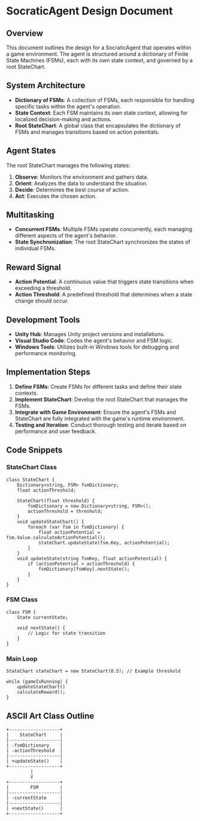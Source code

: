 # SocraticAgent Design Document

## Overview
This document outlines the design for a SocraticAgent that operates within a game environment. The agent is structured around a dictionary of Finite State Machines (FSMs), each with its own state context, and governed by a root StateChart.

## System Architecture
- **Dictionary of FSMs**: A collection of FSMs, each responsible for handling specific tasks within the agent's operation.
- **State Context**: Each FSM maintains its own state context, allowing for localized decision-making and actions.
- **Root StateChart**: A global class that encapsulates the dictionary of FSMs and manages transitions based on action potentials.

## Agent States
The root StateChart manages the following states:
1. **Observe**: Monitors the environment and gathers data.
2. **Orient**: Analyzes the data to understand the situation.
3. **Decide**: Determines the best course of action.
4. **Act**: Executes the chosen action.

## Multitasking
- **Concurrent FSMs**: Multiple FSMs operate concurrently, each managing different aspects of the agent's behavior.
- **State Synchronization**: The root StateChart synchronizes the states of individual FSMs.

## Reward Signal
- **Action Potential**: A continuous value that triggers state transitions when exceeding a threshold.
- **Action Threshold**: A predefined threshold that determines when a state change should occur.

## Development Tools
- **Unity Hub**: Manages Unity project versions and installations.
- **Visual Studio Code**: Codes the agent's behavior and FSM logic.
- **Windows Tools**: Utilizes built-in Windows tools for debugging and performance monitoring.

## Implementation Steps
1. **Define FSMs**: Create FSMs for different tasks and define their state contexts.
2. **Implement StateChart**: Develop the root StateChart that manages the FSMs.
3. **Integrate with Game Environment**: Ensure the agent's FSMs and StateChart are fully integrated with the game's runtime environment.
4. **Testing and Iteration**: Conduct thorough testing and iterate based on performance and user feedback.

## Code Snippets

### StateChart Class
```plaintext
class StateChart {
    Dictionary<string, FSM> fsmDictionary;
    float actionThreshold;

    StateChart(float threshold) {
        fsmDictionary = new Dictionary<string, FSM>();
        actionThreshold = threshold;
    }
    void updateStateChart() {
        foreach (var fsm in fsmDictionary) {
            float actionPotential = fsm.Value.calculateActionPotential();
            stateChart.updateState(fsm.Key, actionPotential);
        }
    }
    void updateState(string fsmKey, float actionPotential) {
        if (actionPotential > actionThreshold) {
            fsmDictionary[fsmKey].nextState();
        }
    }
}
```

### FSM Class
```plaintext
class FSM {
    State currentState;

    void nextState() {
        // Logic for state transition
    }
}
```

### Main Loop
```plaintext
StateChart stateChart = new StateChart(0.5); // Example threshold

while (gameIsRunning) {
    updateStateChart()
    calculateReward();
}
```

## ASCII Art Class Outline

```
+-------------------+
|    StateChart     |
|-------------------|
| -fsmDictionary    |
| -actionThreshold  |
|-------------------|
| +updateState()    |
+-------------------+
         |
         V
+-------------------+
|        FSM        |
|-------------------|
| -currentState     |
|-------------------|
| +nextState()      |
+-------------------+
```
